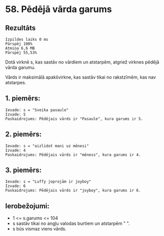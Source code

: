 # 58. Pēdējā vārda garums

## Rezultāts
```
Izpildes laiks 0 ms
Pārspēj 100%
Atmiņa 6,6 MB
Pārspēj 55,53%
```
Dotā virknē s, kas sastāv no vārdiem un atstarpēm, atgriež virknes pēdējā vārda garumu.

Vārds ir maksimālā apakšvirkne, kas sastāv tikai no rakstzīmēm, kas nav atstarpes.

## 1. piemērs:
```
Ievade: s = "Sveika pasaule"
Izvade: 5
Paskaidrojums: Pēdējais vārds ir "Pasaule", kura garums ir 5.
```
## 2. piemērs:
```
Ievade: s = "aizlidot mani uz mēnesi"
Izvade: 4
Paskaidrojums: Pēdējais vārds ir "mēness", kura garums ir 4.
```
## 3. piemērs:
```
Ievade: s = "Luffy joprojām ir joyboy"
Izvade: 6
Paskaidrojums: Pēdējais vārds ir "joyboy", kura garums ir 6.
 ```

## Ierobežojumi:
- 1 <= s.garums <= 104
- s sastāv tikai no angļu valodas burtiem un atstarpēm " ".
- s būs vismaz viens vārds.